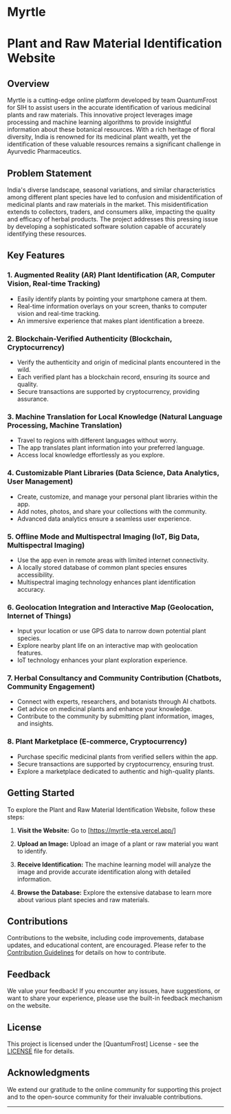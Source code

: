 # Myrtle


# Plant and Raw Material Identification Website

## Overview

Myrtle is a cutting-edge online platform developed by team QuantumFrost for SIH to assist users in the accurate identification of various medicinal plants and raw materials. This innovative project leverages image processing and machine learning algorithms to provide insightful information about these botanical resources. With a rich heritage of floral diversity, India is renowned for its medicinal plant wealth, yet the identification of these valuable resources remains a significant challenge in Ayurvedic Pharmaceutics.

## Problem Statement

India's diverse landscape, seasonal variations, and similar characteristics among different plant species have led to confusion and misidentification of medicinal plants and raw materials in the market. This misidentification extends to collectors, traders, and consumers alike, impacting the quality and efficacy of herbal products. The project addresses this pressing issue by developing a sophisticated software solution capable of accurately identifying these resources.

## Key Features

### 1. Augmented Reality (AR) Plant Identification (AR, Computer Vision, Real-time Tracking)

- Easily identify plants by pointing your smartphone camera at them.
- Real-time information overlays on your screen, thanks to computer vision and real-time tracking.
- An immersive experience that makes plant identification a breeze.

### 2. Blockchain-Verified Authenticity (Blockchain, Cryptocurrency)

- Verify the authenticity and origin of medicinal plants encountered in the wild.
- Each verified plant has a blockchain record, ensuring its source and quality.
- Secure transactions are supported by cryptocurrency, providing assurance.

### 3. Machine Translation for Local Knowledge (Natural Language Processing, Machine Translation)

- Travel to regions with different languages without worry.
- The app translates plant information into your preferred language.
- Access local knowledge effortlessly as you explore.

### 4. Customizable Plant Libraries (Data Science, Data Analytics, User Management)

- Create, customize, and manage your personal plant libraries within the app.
- Add notes, photos, and share your collections with the community.
- Advanced data analytics ensure a seamless user experience.

### 5. Offline Mode and Multispectral Imaging (IoT, Big Data, Multispectral Imaging)

- Use the app even in remote areas with limited internet connectivity.
- A locally stored database of common plant species ensures accessibility.
- Multispectral imaging technology enhances plant identification accuracy.

### 6. Geolocation Integration and Interactive Map (Geolocation, Internet of Things)

- Input your location or use GPS data to narrow down potential plant species.
- Explore nearby plant life on an interactive map with geolocation features.
- IoT technology enhances your plant exploration experience.

### 7. Herbal Consultancy and Community Contribution (Chatbots, Community Engagement)

- Connect with experts, researchers, and botanists through AI chatbots.
- Get advice on medicinal plants and enhance your knowledge.
- Contribute to the community by submitting plant information, images, and insights.

### 8. Plant Marketplace (E-commerce, Cryptocurrency)

- Purchase specific medicinal plants from verified sellers within the app.
- Secure transactions are supported by cryptocurrency, ensuring trust.
- Explore a marketplace dedicated to authentic and high-quality plants.
## Getting Started

To explore the Plant and Raw Material Identification Website, follow these steps:

1. **Visit the Website:** Go to [https://myrtle-eta.vercel.app/] 

2. **Upload an Image:** Upload an image of a plant or raw material you want to identify.

3. **Receive Identification:** The machine learning model will analyze the image and provide accurate identification along with detailed information.

4. **Browse the Database:** Explore the extensive database to learn more about various plant species and raw materials.

## Contributions

Contributions to the website, including code improvements, database updates, and educational content, are encouraged. Please refer to the [Contribution Guidelines](CONTRIBUTING.md) for details on how to contribute.

## Feedback

We value your feedback! If you encounter any issues, have suggestions, or want to share your experience, please use the built-in feedback mechanism on the website.

## License

This project is licensed under the [QuantumFrost] License - see the [LICENSE](LICENSE) file for details.

## Acknowledgments

We extend our gratitude to the online community for supporting this project and to the open-source community for their invaluable contributions.

---


